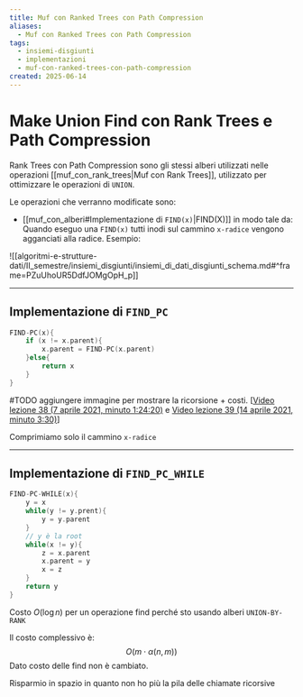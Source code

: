 ```yaml
---
title: Muf con Ranked Trees con Path Compression
aliases:
  - Muf con Ranked Trees con Path Compression
tags:
  - insiemi-disgiunti
  - implementazioni
  - muf-con-ranked-trees-con-path-compression
created: 2025-06-14
---
```


# Make Union Find con Rank Trees e Path Compression
Rank Trees con Path Compression sono gli stessi alberi utilizzati nelle operazioni [[muf_con_rank_trees|Muf con Rank Trees]], utilizzato per ottimizzare le operazioni di `UNION`.

Le operazioni che verranno modificate sono:
- [[muf_con_alberi#Implementazione di `FIND(x)`|FIND(X)]]
in modo tale da:
Quando eseguo una `FIND(x)` tutti inodi sul cammino `x-radice` vengono agganciati alla radice.
Esempio:

![[algoritmi-e-strutture-dati/II_semestre/insiemi_disgiunti/insiemi_di_dati_disgiunti_schema.md#^frame=PZuUhoUR5DdfJOMgOpH_p]]

---

## Implementazione di `FIND_PC`

```c
FIND-PC(x){
	if (x != x.parent){
		x.parent = FIND-PC(x.parent)
	}else{
		return x
	}
}
```


#TODO aggiungere immagine per mostrare la ricorsione + costi. \[[Video lezione 38 (7 aprile 2021, minuto 1:24:20)](https://uniudamce.sharepoint.com/sites/117802-ALGORITMIESTRUTTUREDATIELABORATORIO/_layouts/15/stream.aspx?id=%2Fsites%2F117802%2DALGORITMIESTRUTTUREDATIELABORATORIO%2FDocumenti%20condivisi%2FGeneral%2FRecordings%2FASD%20lezione%2038%2Emp4&referrer=StreamWebApp%2EWeb&referrerScenario=AddressBarCopied%2Eview%2Ea20b36cb%2Da660%2D450d%2D89eb%2D761698d974b6) e [Video lezione 39 (14 aprile 2021, minuto 3:30)](https://uniudamce.sharepoint.com/sites/117802-ALGORITMIESTRUTTUREDATIELABORATORIO/_layouts/15/stream.aspx?id=%2Fsites%2F117802%2DALGORITMIESTRUTTUREDATIELABORATORIO%2FDocumenti%20condivisi%2FGeneral%2FRecordings%2FASD%20lezione%2038%2Emp4&referrer=StreamWebApp%2EWeb&referrerScenario=AddressBarCopied%2Eview%2Ea20b36cb%2Da660%2D450d%2D89eb%2D761698d974b6)\]

Comprimiamo solo il cammino `x-radice`


---

## Implementazione di `FIND_PC_WHILE`

```c
FIND-PC-WHILE(x){
	y = x
	while(y != y.prent){
		y = y.parent
	}
	// y è la root
	while(x != y){
		z = x.parent
		x.parent = y
		x = z
	}
	return y
}
```


Costo
$O(\log{n})$ per un operazione find perché sto usando alberi `UNION-BY-RANK`

Il costo complessivo è:
$$
O(m \cdot \alpha(n,m))
$$
Dato costo delle find non è cambiato.

Risparmio in spazio in quanto non ho più la pila delle chiamate ricorsive

